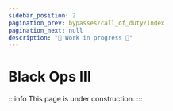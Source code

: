 ```yaml
---
sidebar_position: 2
pagination_prev: bypasses/call_of_duty/index
pagination_next: null
description: "🚧 Work in progress 🚧"
---
```


# Black Ops III

:::info
This page is under construction.
:::